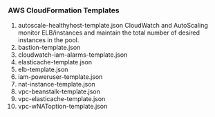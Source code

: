 ### AWS CloudFormation Templates

<ol>
  <li> autoscale-healthyhost-template.json
CloudWatch and AutoScaling monitor ELB/instances and maintain the total number of desired instances in the pool.

  <li> bastion-template.json

  <li> cloudwatch-iam-alarms-template.json

  <li> elasticache-template.json

  <li> elb-template.json

  <li> iam-poweruser-template.json

  <li> nat-instance-template.json

  <li> vpc-beanstalk-template.json

  <li> vpc-elasticache-template.json

  <li> vpc-wNAToption-template.json

</ol>
